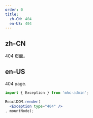 ```yaml
---
order: 0
title:
  zh-CN: 404
  en-US: 404
---
```


## zh-CN

404 页面。

## en-US

404 page.

````jsx
import { Exception } from 'mhc-admin';

ReactDOM.render(
  <Exception type="404" />
, mountNode);
````